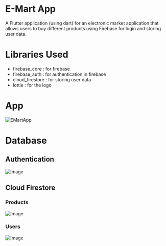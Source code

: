 # E-Mart App
A Flutter application (using dart) for an electronic market application that allows users to buy different products using Firebase for login and storing user data.

# Libraries Used
- firebase_core : for firebase
- firebase_auth : for authentication in firebase
- cloud_firestore : for storing user data
- lottie : for the logo

# App
![EMartApp](https://github.com/AryanAAB/E-Mart-App/assets/145079379/35e43a58-d4d2-47a4-876c-e9d8ce57373d)

# Database

## Authentication
![image](https://github.com/AryanAAB/E-Mart-App/assets/145079379/9214ebcf-a580-4089-b8f3-cdd098ced84e)

## Cloud Firestore

### Products
![image](https://github.com/AryanAAB/E-Mart-App/assets/145079379/48810771-a782-4dda-96b6-9dac9a1164fe)

### Users
![image](https://github.com/AryanAAB/E-Mart-App/assets/145079379/6811fc69-2955-44c2-8f82-749ed7764060)
